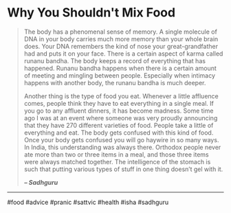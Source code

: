 # Why You Shouldn't Mix Food

> The body has a phenomenal sense of memory. A single molecule of DNA in your body carries much more memory than your whole brain does. Your DNA remembers the kind of nose your great-grandfather had and puts it on your face. There is a certain aspect of karma called runanu bandha. The body keeps a record of everything that has happened. Runanu bandha happens when there is a certain amount of meeting and mingling between people. Especially when intimacy happens with another body, the runanu bandha is much deeper.
> 
> Another thing is the type of food you eat. Whenever a little affluence comes, people think they have to eat everything in a single meal. If you go to any affluent dinners, it has become madness. Some time ago I was at an event where someone was very proudly announcing that they have 270 different varieties of food. People take a little of everything and eat. The body gets confused with this kind of food. Once your body gets confused you will go haywire in so many ways. In India, this understanding was always there. Orthodox people never ate more than two or three items in a meal, and those three items were always matched together. The intelligence of the stomach is such that putting various types of stuff in one thing doesn’t gel with it.
> 
> ***– Sadhguru***

---

#food #advice #pranic #sattvic #health #isha #sadhguru